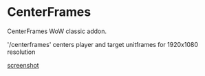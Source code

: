 # CenterFrames
CenterFrames WoW classic addon.
 
'/centerframes' centers player and target unitframes for 1920x1080 resolution

[screenshot](https://raw.githubusercontent.com/zoem96/CenterFrames/master/screenshot.jpg)
